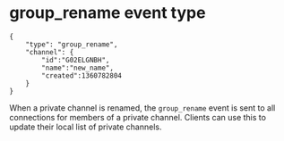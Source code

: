 # group_rename event type

    {
        "type": "group_rename",
        "channel": {
            "id":"G02ELGNBH",
            "name":"new_name",
            "created":1360782804
        }
    }

When a private channel is renamed, the `group_rename` event is sent to all connections for members of a private channel. Clients can use this to update their local list of private channels.
